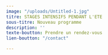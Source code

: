 ```yaml
---
image: "/uploads/Untitled-1.jpg"
titre: STAGES INTENSIFS PENDANT L'ETE
sous-titre: Nouveau programme
description: ''
texte-boutton: Prendre un rendez-vous
lien-boutton: "/contact"

---
```

